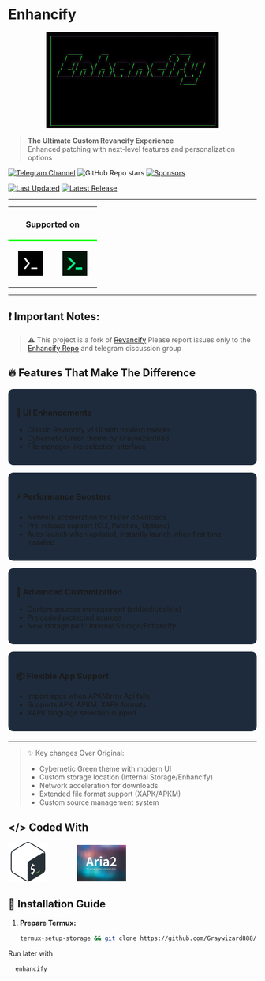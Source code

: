 # Enhancify


<div align="center">
    <img src="https://raw.githubusercontent.com/Graywizard888/Enhancify/main/.Icons/Enhancify_banner.png" width="350px">
</div>


> **The Ultimate Custom Revancify Experience**  
> Enhanced patching with next-level features and personalization options

[![Telegram Channel](https://img.shields.io/badge/Telegram_Discussion-2CA5E0?style=for-the-badge&logo=telegram&logoColor=white)](https://t.me/Graywizard_projects)
![GitHub Repo stars](https://img.shields.io/github/stars/Graywizard888/Enhancify?style=for-the-badge&color=yellow)
[![Sponsors](https://img.shields.io/github/sponsors/Graywizard888?style=for-the-badge&logo=githubsponsors&label=Sponsors&labelColor=1e1e1e&color=ff69b4&logoColor=white&query=%24.total)](https://github.com/sponsors/Graywizard888)

[![Last Updated](https://img.shields.io/github/last-commit/Graywizard888/Enhancify?label=Last%20Updated&style=for-the-badge)](https://github.com/Graywizard8888/Enhancify/commits)
[![Latest Release](https://img.shields.io/github/v/release/Graywizard888/Enhancify?label=Latest%20Release&style=for-the-badge&color=#00ff7f)](https://github.com/Graywizard888/Enhancify/releases/latest)

---
<div align="center">
  <table style="border-collapse: collapse;">
    <tr>
      <td colspan="2" style="text-align: center; border-bottom: 4px solid #00ff00">
        <h3>Supported on</h3>
      </td>
    </tr>
    <tr>
      <td style="text-align: center; padding: 20px">
        <a href="https://github.com/termux/termux-app">
          <img src="https://raw.githubusercontent.com/Graywizard888/Enhancify/main/.Icons/Termux.png" width="50px">
        </a>
      </td>
      <td style="text-align: center; padding: 20px">
        <a href="https://github.com/Termux-Monet/termux-monet">
          <img src="https://raw.githubusercontent.com/Graywizard888/Enhancify/main/.Icons/Termux_monet.png" width="50px">
        </a>
      </td>
    </tr>
  </table>
</div>

---
## ❗ Important Notes:
> ⚠ This project is a fork of [Revancify](https://github.com/decipher3114/Revancify)
> Please report issues only to the [Enhancify Repo](https://github.com/Graywizard888/Enhancify/issues) and telegram discussion group

## 🔥 Features That Make The Difference

<div style="display: grid; grid-template-columns: repeat(auto-fit, minmax(300px, 1fr)); gap: 15px; margin: 20px 0;">

<div style="background: #1e2b3c; padding: 15px; border-radius: 10px;">
<h3>🎨 UI Enhancements</h3>
<ul>
<li>Classic Revancify v1 UI with modern tweaks</li>
<li>Cybernetic Green theme by Graywizard888</li>
<li>File manager-like selection interface</li>
</ul>
</div>

<div style="background: #1e2b3c; padding: 15px; border-radius: 10px;">
<h3>⚡ Performance Boosters</h3>
<ul>
<li>Network acceleration for faster downloads</li>
<li>Pre-release support (CLI, Patches, Options)</li>
<li> Auto-launch when updated,  instantly launch when first time installed</li>
</ul>
</div>

<div style="background: #1e2b3c; padding: 15px; border-radius: 10px;">
<h3>🔧 Advanced Customization</h3>
<ul>
<li>Custom sources management (add/edit/delete)</li>
<li>Preloaded protected sources</li>
<li>New storage path: Internal Storage/Enhancify</li>
</ul>
</div>

<div style="background: #1e2b3c; padding: 15px; border-radius: 10px;">
<h3>📦 Flexible App Support</h3>
<ul>
<li>Import apps when APKMirror Api fails</li>
<li>Supports APK, APKM, XAPK formats</li>
<li>XAPK language selection support</li>
</ul>
</div>

</div>

---

> ✨ Key changes Over Original:
> - Cybernetic Green theme with modern UI
> - Custom storage location (Internal Storage/Enhancify)
> - Network acceleration for downloads
> - Extended file format support (XAPK/APKM)
> - Custom source management system

## </> Coded With
<img src="https://raw.githubusercontent.com/Graywizard888/Enhancify/main/.Icons/Bash_logo.png" width="80px">&nbsp;&nbsp;&nbsp;&nbsp;&nbsp;&nbsp;&nbsp;&nbsp;&nbsp;&nbsp;&nbsp;&nbsp;&nbsp;&nbsp;   <img src="https://raw.githubusercontent.com/Graywizard888/Enhancify/main/.Icons/aria2c_banner.png" width="100px">


## 🚀 Installation Guide

1. **Prepare Termux:**
   ```bash
   termux-setup-storage && git clone https://github.com/Graywizard888/Enhancify.git && cd Enhancify && bash install.sh

Run later with
```bash
  enhancify






   

